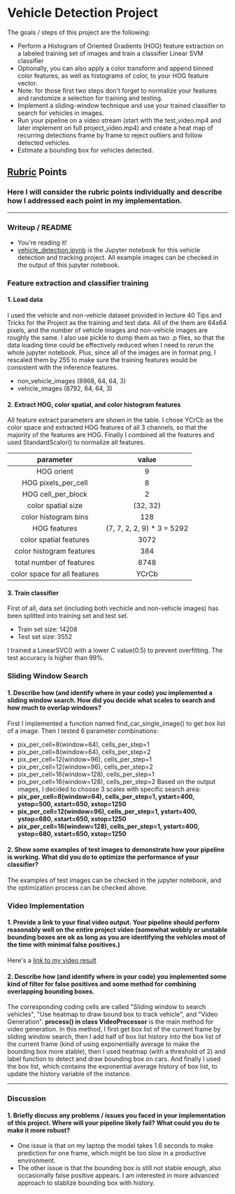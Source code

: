# Vehicle Detection Project

The goals / steps of this project are the following:

* Perform a Histogram of Oriented Gradients (HOG) feature extraction on a labeled training set of images and train a classifier Linear SVM classifier
* Optionally, you can also apply a color transform and append binned color features, as well as histograms of color, to your HOG feature vector. 
* Note: for those first two steps don't forget to normalize your features and randomize a selection for training and testing.
* Implement a sliding-window technique and use your trained classifier to search for vehicles in images.
* Run your pipeline on a video stream (start with the test_video.mp4 and later implement on full project_video.mp4) and create a heat map of recurring detections frame by frame to reject outliers and follow detected vehicles.
* Estimate a bounding box for vehicles detected.

[//]: # (Image References)
[image1]: ./examples/car_not_car.png
[image2]: ./examples/HOG_example.jpg
[image3]: ./examples/sliding_windows.jpg
[image4]: ./examples/sliding_window.jpg
[image5]: ./examples/bboxes_and_heat.png
[image6]: ./examples/labels_map.png
[image7]: ./examples/output_bboxes.png
[video1]: ./project_video_final.mp4

## [Rubric](https://review.udacity.com/#!/rubrics/513/view) Points
### Here I will consider the rubric points individually and describe how I addressed each point in my implementation.  

---
### Writeup / README

* You're reading it!
* [vehicle_detection.ipynb](https://github.com/WangYuanMike/CarND-Vehicle-Detection/blob/master/vehicle_detection.ipynb) is the Jupyter notebook for this vehicle detection and tracking project. All example images can be checked in the output of this jupyter notebook.

### Feature extraction and classifier training

#### 1. Load data
I used the vehicle and non-vehicle dataset provided in lecture 40 Tips and Tricks for the Project as the training and test data. All of the them are 64x64 pixels, and the number of vehicle images and non-vehicle images are roughly the same. I also use pickle to dump them as two .p files, so that the data loading time could be effectively reduced when I need to rerun the whole jupyter notebook. Plus, since all of the images are in format png, I rescaled them by 255 to make sure the training features would be consistent with the inference features.
* non_vehicle_images (8968, 64, 64, 3)
* vehicle_images (8792, 64, 64, 3)

#### 2. Extract HOG, color spatial, and color histogram features
All feature extract parameters are shown in the table. I chose YCrCb as the color space and extracted HOG features of all 3 channels, so that the majority of the features are HOG. Finally I combined all the features and used StandardScalor() to normalize all features.

| parameter | value |
|:---------:|:-----:|
| HOG orient    | 9     |
| HOG pixels_per_cell | 8|
| HOG cell_per_block | 2 |
| color spatial size| (32, 32) |
| color histogram bins | 128 |
| HOG features | (7, 7, 2, 2, 9) * 3 = 5292 |
| color spatial features | 3072 |
| color histogram features | 384 |
| total number of features | 8748 |
| color space for all features | YCrCb |

#### 3. Train classifier
First of all, data set (including both vechicle and non-vehicle images) has been splitted into training set and test set.
* Train set size: 14208
* Test set size: 3552

I trained a LinearSVC() with a lower C value(0.5) to prevent overfitting. The test accuracy is higher than 99%.

### Sliding Window Search

#### 1. Describe how (and identify where in your code) you implemented a sliding window search.  How did you decide what scales to search and how much to overlap windows?

First I implemented a function named find_car_single_image() to get box list of a image. Then I tested 6 parameter combinations:
* pix_per_cell=8(window=64), cells_per_step=1
* pix_per_cell=8(window=64), cells_per_step=2
* pix_per_cell=12(window=96), cells_per_step=1
* pix_per_cell=12(window=96), cells_per_step=2
* pix_per_cell=16(window=128), cells_per_step=1
* pix_per_cell=16(window=128), cells_per_step=2
Based on the output images, I decided to choose 3 scales with specific search area:
* **pix_per_cell=8(window=64), cells_per_step=1, ystart=400, ystop=500, xstart=650, xstop=1250**
* **pix_per_cell=12(window=96), cells_per_step=1, ystart=400, ystop=680, xstart=650, xstop=1250**
* **pix_per_cell=16(window=128), cells_per_step=1, ystart=400, ystop=680, xstart=650, xstop=1250**

#### 2. Show some examples of test images to demonstrate how your pipeline is working.  What did you do to optimize the performance of your classifier?

The examples of test images can be checked in the jupyter notebook, and the optimization process can be checked above.

### Video Implementation

#### 1. Provide a link to your final video output.  Your pipeline should perform reasonably well on the entire project video (somewhat wobbly or unstable bounding boxes are ok as long as you are identifying the vehicles most of the time with minimal false positives.)
Here's a [link to my video result](./project_video_final.mp4)


#### 2. Describe how (and identify where in your code) you implemented some kind of filter for false positives and some method for combining overlapping bounding boxes.

The corresponding coding cells are called "Sliding window to search vehicles", "Use heatmap to draw bound box to track vehicle", and "Video Generation". **process() in class VideoProcessor** is the main method for video generation. In this method, I first get box list of the current frame by sliding window search, then I add half of box list history into the box list of the current frame (kind of using exponentially average to make the bounding box more stable), then I used heatmap (with a threshold of 2) and label function to detect and draw bounding box on cars. And finally I used the box list, which contains the exponential average history of box list, to update the history variable of the instance.

---

### Discussion

#### 1. Briefly discuss any problems / issues you faced in your implementation of this project.  Where will your pipeline likely fail?  What could you do to make it more robust?

* One issue is that on my laptop the model takes 1.6 seconds to make prediction for one frame, which might be too slow in a productive environment. 
* The other issue is that the bounding box is still not stable enough, also occasionally false positive appears. I am interested in more advanced approach to stablize bounding box with history.

